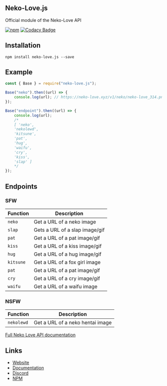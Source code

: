 ## Neko-Love.js
Official module of the Neko-Love API

[![npm](https://img.shields.io/npm/dt/neko-love.js.svg?maxAge=3600)](https://www.npmjs.com/package/neko-love.js)
[![Codacy Badge](https://api.codacy.com/project/badge/Grade/dc36a8e4e6b5476d914baadba9e36714)](https://www.codacy.com/manual/Steven-Debande/neko-love.js?utm_source=github.com&amp;utm_medium=referral&amp;utm_content=Steven-Debande/neko-love.js&amp;utm_campaign=Badge_Grade)

## Installation

```
npm install neko-love.js --save
```

## Example

```js
const { Base } = require("neko-love.js");

Base("neko").then((url) => {
    console.log(url); // https://neko-love.xyz/v1/neko/neko-love_314.png
});

Base("endpoint").then((url) => {
    console.log(url); 
    /*
    [ 'neko',
    'nekolewd',
    'kitsune',
    'pat',
    'hug',
    'waifu',
    'cry',
    'kiss',
    'slap' ]
    */
});
```

## Endpoints

### SFW

| Function | Description |
| -------- | ----------- |
| `neko` | Get a URL of a neko image |
| `slap` | Gets a URL of a slap image/gif |
| `pat`  | Get a URL of a pat image/gif |
| `kiss` | Get a URL of a kiss image/gif |
| `hug`  | Get a URL of a hug image/gif |
| `kitsune` | Get a URL of a fox girl image |
| `pat` | Get a URL of a pat image/gif |
| `cry` | Get a URL of a cry image/gif |
| `waifu` | Get a URL of a waifu image |

### NSFW

| Function | Description |
| -------- | ----------- |
| `nekolewd` | Get a URL of a neko hentai image |

[Full Neko Love API documentation](https://docs.neko-love.xyz/)

## Links

*   [Website](https://neko-love.xyz)
*   [Documentation](https://docs.neko-love.xyz/)
*   [Discord](https://discord.gg/byThR3v)
*   [NPM](https://npmjs.com/neko-love.js)
